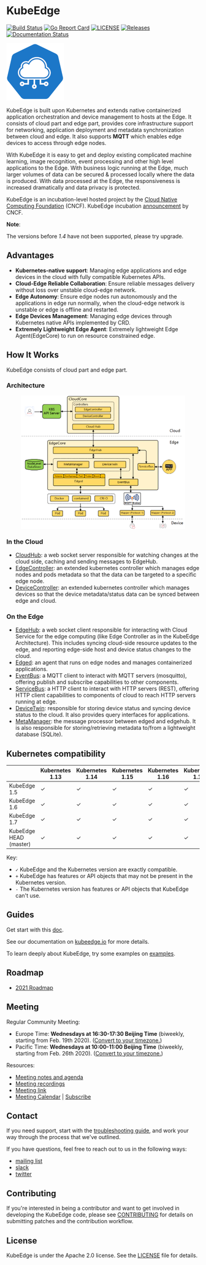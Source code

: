 # KubeEdge
[![Build Status](https://travis-ci.org/kubeedge/kubeedge.svg?branch=master)](https://travis-ci.org/kubeedge/kubeedge)
[![Go Report Card](https://goreportcard.com/badge/github.com/kubeedge/kubeedge)](https://goreportcard.com/report/github.com/kubeedge/kubeedge)
[![LICENSE](https://img.shields.io/github/license/kubeedge/kubeedge.svg?style=flat-square)](/LICENSE)
[![Releases](https://img.shields.io/github/release/kubeedge/kubeedge/all.svg?style=flat-square)](https://github.com/kubeedge/kubeedge/releases)
[![Documentation Status](https://readthedocs.org/projects/kubeedge/badge/?version=latest)](https://kubeedge.readthedocs.io/en/latest/?badge=latest)

<img src="./docs/images/kubeedge-logo-only.png">

KubeEdge is built upon Kubernetes and extends native containerized application orchestration and device management to hosts at the Edge.
It consists of cloud part and edge part, provides core infrastructure support for networking, application deployment and metadata synchronization
between cloud and edge. It also supports **MQTT** which enables edge devices to access through edge nodes.

With KubeEdge it is easy to get and deploy existing complicated machine learning, image recognition, event processing and other high level applications to the Edge.
With business logic running at the Edge, much larger volumes of data can be secured & processed locally where the data is produced.
With data processed at the Edge, the responsiveness is increased dramatically and data privacy is protected.

KubeEdge is an incubation-level hosted project by the [Cloud Native Computing Foundation](https://cncf.io) (CNCF). KubeEdge incubation [announcement](https://www.cncf.io/blog/2020/09/16/toc-approves-kubeedge-as-incubating-project/) by CNCF.

**Note**:

The versions before *1.4* have not been supported, please try upgrade.

## Advantages

- **Kubernetes-native support**: Managing edge applications and edge devices in the cloud with fully compatible Kubernetes APIs.
- **Cloud-Edge Reliable Collaboration**: Ensure reliable messages delivery without loss over unstable cloud-edge network.
- **Edge Autonomy**: Ensure edge nodes run autonomously and the applications in edge run normally, when the cloud-edge network is unstable or edge is offline and restarted.
- **Edge Devices Management**: Managing edge devices through Kubernetes native APIs implemented by CRD.
- **Extremely Lightweight Edge Agent**: Extremely lightweight Edge Agent(EdgeCore) to run on resource constrained edge.


## How It Works

KubeEdge consists of cloud part and edge part.

### Architecture

<div  align="center">
<img src="./docs/images/kubeedge_arch.png" width = "85%" align="center">
</div>

### In the Cloud
- [CloudHub](https://kubeedge.io/en/docs/architecture/cloud/cloudhub): a web socket server responsible for watching changes at the cloud side, caching and sending messages to EdgeHub.
- [EdgeController](https://kubeedge.io/en/docs/architecture/cloud/edge_controller): an extended kubernetes controller which manages edge nodes and pods metadata so that the data can be targeted to a specific edge node.
- [DeviceController](https://kubeedge.io/en/docs/architecture/cloud/device_controller): an extended kubernetes controller which manages devices so that the device metadata/status data can be synced between edge and cloud.


### On the Edge
- [EdgeHub](https://kubeedge.io/en/docs/architecture/edge/edgehub): a web socket client responsible for interacting with Cloud Service for the edge computing (like Edge Controller as in the KubeEdge Architecture). This includes syncing cloud-side resource updates to the edge, and reporting edge-side host and device status changes to the cloud.
- [Edged](https://kubeedge.io/en/docs/architecture/edge/edged): an agent that runs on edge nodes and manages containerized applications.
- [EventBus](https://kubeedge.io/en/docs/architecture/edge/eventbus): a MQTT client to interact with MQTT servers (mosquitto), offering publish and subscribe capabilities to other components.
- [ServiceBus](https://kubeedge.io/en/docs/architecture/edge/servicebus): a HTTP client to interact with HTTP servers (REST), offering HTTP client capabilities to components of cloud to reach HTTP servers running at edge.
- [DeviceTwin](https://kubeedge.io/en/docs/architecture/edge/devicetwin): responsible for storing device status and syncing device status to the cloud. It also provides query interfaces for applications.
- [MetaManager](https://kubeedge.io/en/docs/architecture/edge/metamanager): the message processor between edged and edgehub. It is also responsible for storing/retrieving metadata to/from a lightweight database (SQLite).

## Kubernetes compatibility

|                        | Kubernetes 1.13 | Kubernetes 1.14 | Kubernetes 1.15 | Kubernetes 1.16 | Kubernetes 1.17 | Kubernetes 1.18 | Kubernetes 1.19 |
|------------------------|-----------------|-----------------|-----------------|-----------------|-----------------|-----------------|-----------------|
| KubeEdge 1.5           | ✓               | ✓               | ✓               | ✓               | ✓             | ✓               | ✓               |
| KubeEdge 1.6           | ✓               | ✓               | ✓               | ✓               | ✓             | ✓               | ✓               |
| KubeEdge 1.7           | ✓               | ✓               | ✓               | ✓               | ✓             | ✓               | ✓               |
| KubeEdge HEAD (master) | ✓               | ✓               | ✓               | ✓               | ✓             | ✓               | ✓               |

Key:
* `✓` KubeEdge and the Kubernetes version are exactly compatible.
* `+` KubeEdge has features or API objects that may not be present in the Kubernetes version.
* `-` The Kubernetes version has features or API objects that KubeEdge can't use.

## Guides

Get start with this [doc](https://kubeedge.io/en/docs).

See our documentation on [kubeedge.io](https://kubeedge.io) for more details.

To learn deeply about KubeEdge, try some examples on [examples](https://github.com/kubeedge/examples).

## Roadmap

* [2021 Roadmap](./docs/roadmap.md#roadmap)

## Meeting

Regular Community Meeting:
- Europe Time: **Wednesdays at 16:30-17:30 Beijing Time** (biweekly, starting from Feb. 19th 2020).
([Convert to your timezone.](https://www.thetimezoneconverter.com/?t=16%3A30&tz=GMT%2B8&))
- Pacific Time: **Wednesdays at 10:00-11:00 Beijing Time** (biweekly, starting from Feb. 26th 2020).
([Convert to your timezone.](https://www.thetimezoneconverter.com/?t=10%3A00&tz=GMT%2B8&))

Resources:
- [Meeting notes and agenda](https://docs.google.com/document/d/1Sr5QS_Z04uPfRbA7PrXr3aPwCRpx7EtsyHq7mp6CnHs/edit)
- [Meeting recordings](https://www.youtube.com/playlist?list=PLQtlO1kVWGXkRGkjSrLGEPJODoPb8s5FM)
- [Meeting link](https://zoom.us/j/4167237304)
- [Meeting Calendar](https://calendar.google.com/calendar/embed?src=8rjk8o516vfte21qibvlae3lj4%40group.calendar.google.com) | [Subscribe](https://calendar.google.com/calendar?cid=OHJqazhvNTE2dmZ0ZTIxcWlidmxhZTNsajRAZ3JvdXAuY2FsZW5kYXIuZ29vZ2xlLmNvbQ)

## Contact

If you need support, start with the [troubleshooting guide](https://kubeedge.io/en/docs/developer/troubleshooting), and work your way through the process that we've outlined.

If you have questions, feel free to reach out to us in the following ways:

- [mailing list](https://groups.google.com/forum/#!forum/kubeedge)
- [slack](https://join.slack.com/t/kubeedge/shared_invite/enQtNjc0MTg2NTg2MTk0LWJmOTBmOGRkZWNhMTVkNGU1ZjkwNDY4MTY4YTAwNDAyMjRkMjdlMjIzYmMxODY1NGZjYzc4MWM5YmIxZjU1ZDI)
- [twitter](https://twitter.com/kubeedge)

## Contributing

If you're interested in being a contributor and want to get involved in
developing the KubeEdge code, please see [CONTRIBUTING](./CONTRIBUTING.md) for
details on submitting patches and the contribution workflow.

## License

KubeEdge is under the Apache 2.0 license. See the [LICENSE](LICENSE) file for details.
